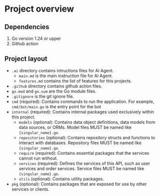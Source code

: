 # Project overview

## Dependencies

1. Go version 1.24 or upper
2. Github action

## Project layout

- `.ai` directory contains intructions files for AI Agent.
    - `main.md` is the main instruction file for AI Agent.
    - `features.md` contains the list of features for this projects.
- `.github` directory contains github action files.
- `go.mod` and `go.sum` are the Go module files.
- `.gitignore` is the git ignore file.
- `cmd` (required): Contains commands to run the application. For example, `cmd/bot/main.go` is the entry point for the bot
- `internal` (required): Contains internal packages used exclusively within this project.
    - `models` (optional): Contains data object definitions, data models from data sources, or ORMs. Model files MUST be named like `{singular_name}.go`.
    - `repositories` (optional): Contains repository structs and functions to interact with databases. Repository files MUST be named like `{singular_name}.go`.
    - `require` (required): Contains essential packages that the services cannot run without.
    - `services` (required): Defines the services of this API, such as user services and order services. Service files MUST be named like `{singular_name}.go`. 
    - `utils` (optional): Contains utility packages.
- `pkg` (optional): Contains packages that are exposed for use by other services or clients.